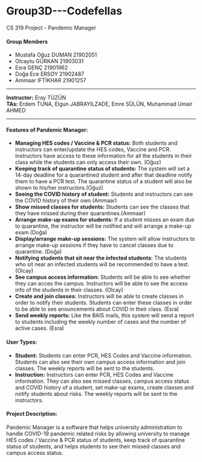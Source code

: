 # Group3D---Codefellas
CS 319 Project - Pandemic Manager
#### Group Members
- Mustafa Oğuz DUMAN 21902051
- Olcaytu GÜRKAN 21903031
- Esra GENÇ 21901962
- Doğa Ece ERSOY 21902487
- Ammaar IFTİKHAR 21901257

****
**Instructor:** Eray TÜZÜN  
**TAs:**  Erdem TUNA, Elgun JABRAYILZADE, Emre SÜLÜN, Muhammad Umair AHMED
****

#### Features of Pandemic Manager:
- **Managing HES codes / Vaccine & PCR status:** Both students and instructors can enter/update the HES codes, Vaccine and PCR. Instructors have access to these information for all the students in their class while the students can only access their own. (Oğuz)
- **Keeping track of quarantine status of students:** The system will set a 14-day deadline for a quarantined student and after that deadline notify them to have a PCR test. The quarantine status of a student will also be shown to his/her instructors.(Oğuz)
- **Seeing the COVID history of student:** Students and instructors can see the COVID history of their own.(Ammaar)
- **Show missed classes for students:** Students can see the classes that they have missed during their quarantines.(Ammaar)
- **Arrange make-up exams for students:** If a student misses an exam due to quarantine, the instructor will be notified and will arrange a make-up exam (Doğa)
- **Display/arrange make-up sessions:** The system will allow instructors to arrange make-up sessions if they have to cancel classes due to quarantine. (Doğa)
- **Notifying students that sit near the infected students:** The students who sit near an infected students will be recommended to have a test. (Olcay)
- **See campus access information:** Students will be able to see whether they can acces the campus. Instructors will be able to see the access info of the students in their classes. (Olcay)
- **Create and join classes:** Instructors will be able to create classes in order to notify their students. Students can enter these classes in order to be able to see anouncements about COVID in their class. (Esra)
- **Send weekly reports:** Like the BAIS mails, this system will send a report to students including the weekly number of cases and the number of active cases. (Esra)

#### User Types:
 - **Student:** Students can enter PCR, HES Codes and Vaccine information. Students can also see their own campus access information and join classes. The weekly reports will be sent to the students.
 - **Instruction:** Instructors can enter PCR, HES Codes and Vaccine information. They can also see missed classes, campus access status and COVID history of a student, set make-up exams, create classes and notify students about risks. The weekly reports will be sent to the instructors.

#### Project Description: 
  Pandemic Manager is a software that helps university administration to handle COVID-19 pandemic related risks by allowing university to manage HES codes / Vaccine & PCR status of students, keep track of quarantine status of students, and helps students to see their missed classes and campus access status.

